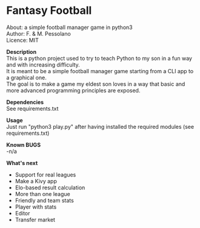 # Fantasy Football  
About:      a simple football manager game in python3  
Author:     F. & M. Pessolano  
Licence:    MIT  

**Description**  
This is a python project used to try to teach Python to my son in a fun way and with increasing difficulty.  
It is meant to be a simple football manager game starting from a CLI app to a graphical one.  
The goal is to make a game my eldest son loves in a way that basic and more advanced programming principles are exposed.  

**Dependencies**  
See requirements.txt  

**Usage**  
Just run "python3 play.py" after having installed the required modules (see requirements.txt)  

**Known BUGS**  
 -n/a  

**What's next**  
 - Support for real leagues  
 - Make a Kivy app  
 - Elo-based result calculation  
 - More than one league  
 - Friendly and team stats  
 - Player with stats  
 - Editor  
 - Transfer market  





